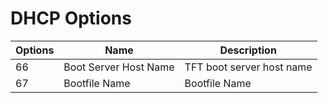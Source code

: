# DHCP Options

| Options | Name | Description |
| --- | --- | --- |
| 66 | Boot Server Host Name | TFT boot server host name |
| 67 | Bootfile Name | Bootfile Name |
